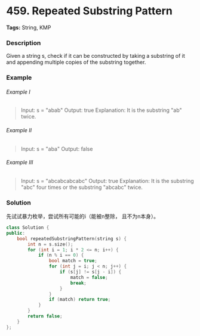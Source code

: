 # 459. Repeated Substring Pattern

**Tags:** String, KMP

### Description

Given a string s, check if it can be constructed by taking a substring of it and appending multiple copies of the substring together.

### Example

###### Example I

> Input: s = "abab"
> Output: true
> Explanation: It is the substring "ab" twice.

###### Example II

> Input: s = "aba"
> Output: false

###### Example III

> Input: s = "abcabcabcabc"
> Output: true
> Explanation: It is the substring "abc" four times or the substring "abcabc" twice.

### Solution

先试试暴力枚举，尝试所有可能的i（能被n整除， 且不为n本身）。

```c++
class Solution {
public:
    bool repeatedSubstringPattern(string s) {
        int n = s.size();
        for (int i = 1; i * 2 <= n; i++) {
            if (n % i == 0) {
                bool match = true;
                for (int j = i; j < n; j++) {
                    if (s[j] != s[j - i]) {
                        match = false;
                        break;
                    }
                }
                if (match) return true;
            }
        }
        return false;
    }
};
```
